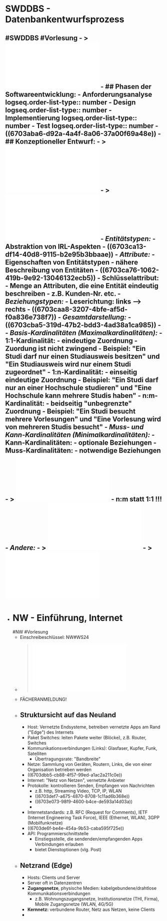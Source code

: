 # SWDDBS - Datenbankentwurfsprozess
#SWDDBS #Vorlesung
	- > ![Folien Einführung](../assets/01_Einführung_1727866132350_0.pdf)
	- ## **Phasen der Softwareentwicklung:**
		- Anforderungsanalyse
		  logseq.order-list-type:: number
		- Design
		  logseq.order-list-type:: number
		- Implementierung
		  logseq.order-list-type:: number
		- Test
		  logseq.order-list-type:: number
		- ((6703aba6-d92a-4a4f-8a06-37a00f69a48e))
	- ## **Konzeptioneller Entwurf:**
		- > ![Folien Entwurf](../assets/02_Konzeptuelle_Modellierung_1728294159140_0.pdf)
		- > ![Text ERM](../assets/Gruppenpuzzle_1728294761176_0.pdf)
		- *Entitätstypen:*
			- Abstraktion von IRL-Aspekten
			- ((6703ca13-df14-40d8-9115-b2e95b3bbaae))
		- *Attribute:*
			- Eigenschaften von Entitätstypen
			- nähere Beschreibung von Entitäten
			- ((6703ca76-1062-419b-9e92-13046132ecb5))
			- Schlüsselattribut:
				- Menge an Attributen, die eine Entität eindeutig beschreiben
				- z.B. Kunden-Nr. etc.
		- *Beziehungstypen:*
			- Leserichtung: links --> rechts
			- ((6703caa8-3207-4bfe-af5d-f0a836e738f7))
		- *Gesamtdarstellung:*
			- ((6703cba5-319d-47b2-bdd3-4ad38a1ca985))
			-
		- *Basis-Kardinalitäten (Maximalkardinalitäten):*
			- 1:1-Kardinalität:
				- eindeutige Zuordnung
				- Zuordung ist nicht zwingend
				- Beispiel: "Ein Studi darf nur einen Studiausweis besitzen" und "Ein Studiausweis wird nur einem Studi zugeordnet"
			- 1:n-Kardinalität:
				- einseitig eindeutige Zuordnung
				- Beispiel: "Ein Studi darf nur an einer Hochschule studieren" und "Eine Hochschule kann mehrere Studis haben"
			- n:m-Kardinalität:
				- beidseitig "unbegrenzte" Zuordnung
				- Beispiel: "Ein Studi besucht mehrere Vorlesungen" und "Eine Vorlesung wird von mehreren Studis besucht"
		- *Muss- und Kann-Kardinalitäten (Minimalkardinalitäten):*
			- Kann-Kardinalitäten:
				- optionale Beziehungen
			- Muss-Kardinalitäten:
				- notwendige Beziehungen
				- > ![Zeichung](../assets/Kardinalitaten_1728296556769_0.pdf)
				- n:m statt 1:1 !!!
		- *Andere:*
			- > ![Generalisierung und Spezialisierung von Emi](../assets/Emis_Dinge_1728297835587_0.pdf)
			- > ![Attribute von Lea](../assets/2024-10-07-FFI_SWDDBS-Gruppenpuzzle-Gruppe-3_1728300672564_0.pdf)
-
- # NW - Einführung, Internet
  #NW #Vorlesung
	- Einschreibeschlüssel: NW\#WS24
	- > ![Folien Kapitel 1](../assets/FFI_NW_Kapitel1_1728302756374_0.pdf)
	- FÄCHERANMELDUNG!
	- ## Struktursicht auf das Neuland
		- Host: Vernetzte Endsysteme, betreiben vernetzte Apps am Rand ("Edge") des Internets
		- Paket Switches: leiten Pakete weiter (Blöcke), z.B. Router, Switches
		- Kommunikationsverbindungen (Links): Glasfaser, Kupfer, Funk, Satelliten
			- Übertragungsrate: "Bandbreite"
		- Netze: Sammlung von Geräten, Routern, Links, die von einer Organisation betrieben werden
		- ((6703dbb5-cb88-4f57-99ed-a1ac2a211c0e))
		- Internet: "Netz von Netzen", vernetzte Anbieter
		- Protokolle: kontrollieren Senden, Empfangen von Nachrichten
			- z.B. http, Streaming Video, TCP, IP, WLAN
			- ((6703def7-a675-4870-8708-1c11ad6b368e))
			- ((6703e073-98f9-4600-b4ce-de593a14d03a))
			-
		- Internetstandards: z.B. RFC (Request for Comments), IETF (Internet Engineering Task Force), IEEE (Ethernet, WLAN), 3GPP (Mobilfunknetze)
		- ((6703de6f-be4e-454a-9b53-caba595f725e))
		- API: Programmierschnittstelle
			- Einstiegsstelle, die sendenden/empfangenden Apps Verbindungen erlauben
			- bietet Dienstoptionen (vlg. Post)
	- ## Netzrand (Edge)
		- Hosts: Clients und Server
		- Server oft in Datenzentren
		- **Zugangsnetze**, physische Medien: kabelgebundene/drahtlose Kommunikationsverbindungen
			- z.B. Wohnungszugangsnetze, Institutionsnetze (THI, Firma), Mobile Zugangsnetze (WLAN, 4G/5G)
		- **Kernnetz:** verbundene Router, Netz aus Netzen, keine Clients
		-